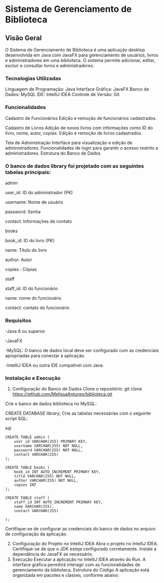 # Sistema de Gerenciamento de Biblioteca
## Visão Geral
O Sistema de Gerenciamento de Biblioteca é uma aplicação desktop desenvolvida em Java com JavaFX para gerenciamento de usuários, livros e administradores em uma biblioteca. O sistema permite adicionar, editar, excluir e consultar livros e administradores.

### Tecnologias Utilizadas
Linguagem de Programação: Java
Interface Gráfica: JavaFX
Banco de Dados: MySQL
IDE: IntelliJ IDEA
Controle de Versão: Git

### Funcionalidades
Cadastro de Funcionários 
 Edição e remoção de funcionários cadastrados.

Cadastro de Livros
 Adição de novos livros com informações como ID do livro, nome, autor, copias.
  Edição e remoção de livros cadastrados.

Tela de Administração
 Interface para visualização e edição de administradores.
  Funcionalidades de login para garantir o acesso restrito a administradores.
   Estrutura do Banco de Dados

### O banco de dados library foi projetado com as seguintes tabelas principais:

admin

user_id: ID do administrador (PK)

username: Nome de usuário

password: Senha

contact: Informações de contato

books

book_id: ID do livro (PK)

name: Título do livro

author: Autor

copies : Cópias 

staff

staff_id: ID do funcionário

name: nome do funcionário

contact: contato do funcionário 

### Requisitos
-Java 8 ou superior

-JavaFX

-MySQL: O banco de dados local deve ser configurado com as credenciais apropriadas para conectar à aplicação.

-IntelliJ IDEA ou outra IDE compatível com Java.

### Instalação e Execução
1. Configuração do Banco de Dados
Clone o repositório:
git clone https://github.com/MelissaAntunes/biblioteca.git

Crie o banco de dados biblioteca no MySQL:

CREATE DATABASE library;
Crie as tabelas necessárias com o seguinte script SQL:

sql
```
CREATE TABLE admin (
    user_id VARCHAR(255) PRIMARY KEY,
    username VARCHAR(255) NOT NULL,
    password VARCHAR(255) NOT NULL,
    contact VARCHAR(255)
);
```
```
CREATE TABLE books (
    book_id INT AUTO_INCREMENT PRIMARY KEY,
    title VARCHAR(255) NOT NULL,
    author VARCHAR(255) NOT NULL,
    copies INT
);
```
```
CREATE TABLE staff (
    staff_id INT AUTO_INCREMENT PRIMARY KEY,
    name VARCHAR(255),
    contact VARCHAR(255)
    
);
```

Certifique-se de configurar as credenciais do banco de dados no arquivo de configuração da aplicação.

2. Configuração do Projeto no IntelliJ IDEA
Abra o projeto no IntelliJ IDEA.
Certifique-se de que o JDK esteja configurado corretamente.
Instale a dependência do JavaFX se necessário.
3. Execução
Executar a aplicação no IntelliJ IDEA através do Run.
A interface gráfica permitirá interagir com as funcionalidades de gerenciamento da biblioteca.
Estrutura do Código
A aplicação está organizada em pacotes e classes, conforme abaixo:
